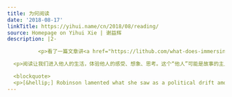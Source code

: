 ```yaml
---
title: 为何阅读
date: '2018-08-17'
linkTitle: https://yihui.name/cn/2018/08/reading/
source: Homepage on Yihui Xie | 谢益辉
description: |2-

          <p>看了一篇文章讲<a href="https://lithub.com/what-does-immersing-yourself-in-a-book-do-to-your-brain/">沉浸式阅读对大脑的作用</a>。文章略长，生词也多，看得我昏昏欲睡，但主旨很简单，可以以一词概括，就是共情（empathy）。</p>

  <p>阅读让我们进入他人的生活，体验他人的感受、想象、思考。这个“他人”可能是故事的主人公，也可能是作者。体验是为了理解。文章提到现代人的认知耐心（cognitive patience）在减弱，也就是我们越来越没有耐心去理解别人，尤其是与自己观点相左的人；某种程度上，我们把持有不同观点的人直接当成敌人。</p>

  <blockquote>
  <p>[&hellip;] Robinson lamented what she saw as a political drift among many people in the United States toward seeing those different from themselves as t
---
```

